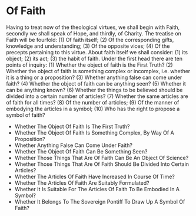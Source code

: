 # Of Faith

Having to treat now of the theological virtues, we shall begin with Faith, secondly we shall speak of Hope, and thirdly, of Charity.  The treatise on Faith will be fourfold: (1) Of faith itself; (2) Of the corresponding gifts, knowledge and understanding; (3) Of the opposite vices; (4) Of the precepts pertaining to this virtue.  About faith itself we shall consider: (1) its object; (2) its act; (3) the habit of faith.  Under the first head there are ten points of inquiry:
(1) Whether the object of faith is the First Truth?
(2) Whether the object of faith is something complex or incomplex, i.e. whether it is a thing or a proposition?
(3) Whether anything false can come under faith?
(4) Whether the object of faith can be anything seen?
(5) Whether it can be anything known?
(6) Whether the things to be believed should be divided into a certain number of articles?
(7) Whether the same articles are of faith for all times?
(8) Of the number of articles;
(9) Of the manner of embodying the articles in a symbol;
(10) Who has the right to propose a symbol of faith?

* Whether The Object Of Faith Is The First Truth?
* Whether The Object Of Faith Is Something Complex, By Way Of A Proposition?
* Whether Anything False Can Come Under Faith?
* Whether The Object Of Faith Can Be Something Seen?
* Whether Those Things That Are Of Faith Can Be An Object Of Science?
* Whether Those Things That Are Of Faith Should Be Divided Into Certain Articles?
* Whether The Articles Of Faith Have Increased In Course Of Time?
* Whether The Articles Of Faith Are Suitably Formulated?
* Whether It Is Suitable For The Articles Of Faith To Be Embodied In A Symbol?
* Whether It Belongs To The Sovereign Pontiff To Draw Up A Symbol Of Faith?